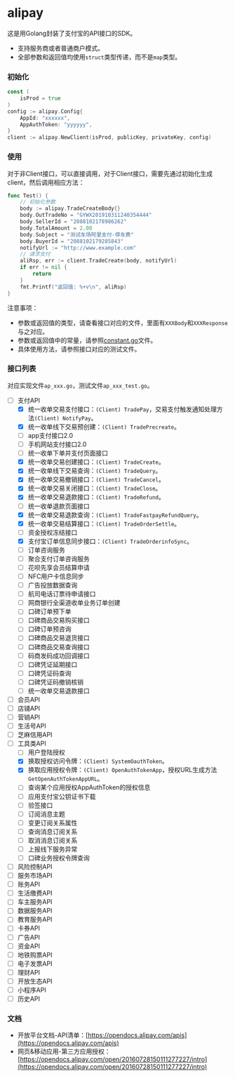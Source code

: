 # alipay

这是用Golang封装了支付宝的API接口的SDK。

* 支持服务商或者普通商户模式。
* 全部参数和返回值均使用`struct`类型传递，而不是`map`类型。

### 初始化

```go
const (
	isProd = true
)
config := alipay.Config{
	AppId: "xxxxxx",
	AppAuthToken: "yyyyyy",
}
client := alipay.NewClient(isProd, publicKey, privateKey, config)
```

### 使用

对于非Client接口，可以直接调用，对于Client接口，需要先通过初始化生成client，然后调用相应方法：

```go
func Test() {
	// 初始化参数
	body := alipay.TradeCreateBody{}
	body.OutTradeNo = "GYWX201910311240354444"
	body.SellerId = "2088102178986262"
	body.TotalAmount = 2.00
	body.Subject = "测试车场阿里支付-停车费"
	body.BuyerId = "2088102179285843"
	notifyUrl := "http://www.example.com"
	// 请求支付
	aliRsp, err := client.TradeCreate(body, notifyUrl)
	if err != nil {
		return
	}
	fmt.Printf("返回值: %+v\n", aliRsp)
}
```

注意事项：

* 参数或返回值的类型，请查看接口对应的文件，里面有`XXXBody`和`XXXResponse`与之对应。
* 参数或返回值中的常量，请参照[constant.go](constant.go)文件。
* 具体使用方法，请参照接口对应的测试文件。

### 接口列表

对应实现文件`ap_xxx.go`，测试文件`ap_xxx_test.go`。

- [ ] 支付API
	- [x] 统一收单交易支付接口：`(Client) TradePay`，交易支付触发通知处理方法`(Client) NotifyPay`。
	- [x] 统一收单线下交易预创建：`(Client) TradePrecreate`。
	- [ ] app支付接口2.0
	- [ ] 手机网站支付接口2.0
	- [ ] 统一收单下单并支付页面接口
	- [x] 统一收单交易创建接口：`(Client) TradeCreate`。
	- [x] 统一收单线下交易查询：`(Client) TradeQuery`。
	- [x] 统一收单交易撤销接口：`(Client) TradeCancel`。
	- [x] 统一收单交易关闭接口：`(Client) TradeClose`。
	- [x] 统一收单交易退款接口：`(Client) TradeRefund`。
	- [ ] 统一收单退款页面接口
	- [x] 统一收单交易退款查询：`(Client) TradeFastpayRefundQuery`。
	- [x] 统一收单交易结算接口：`(Client) TradeOrderSettle`。
	- [ ] 资金授权冻结接口
	- [x] 支付宝订单信息同步接口：`(Client) TradeOrderinfoSync`。
	- [ ] 订单咨询服务
	- [ ] 聚合支付订单咨询服务
	- [ ] 花呗先享会员结算申请
	- [ ] NFC用户卡信息同步
	- [ ] 广告投放数据查询
	- [ ] 航司电话订票待申请接口
	- [ ] 网商银行全渠道收单业务订单创建
	- [ ] 口碑订单预下单
	- [ ] 口碑商品交易购买接口
	- [ ] 口碑订单预咨询
	- [ ] 口碑商品交易退货接口
	- [ ] 口碑商品交易查询接口
	- [ ] 码商发码成功回调接口
	- [ ] 口碑凭证延期接口
	- [ ] 口碑凭证码查询
	- [ ] 口碑凭证码撤销核销
	- [ ] 统一收单交易退款接口
- [ ] 会员API
- [ ] 店铺API
- [ ] 营销API
- [ ] 生活号API
- [ ] 芝麻信用API
- [ ] 工具类API
	- [ ] 用户登陆授权
	- [x] 换取授权访问令牌：`(Client) SystemOauthToken`。
	- [x] 换取应用授权令牌：`(Client) OpenAuthTokenApp`，授权URL生成方法`GetOpenAuthTokenAppURL`。
	- [ ] 查询某个应用授权AppAuthToken的授权信息
	- [ ] 应用支付宝公钥证书下载
	- [ ] 验签接口
	- [ ] 订阅消息主题
	- [ ] 变更订阅关系属性
	- [ ] 查询消息订阅关系
	- [ ] 取消消息订阅关系
	- [ ] 上报线下服务异常
	- [ ] 口碑业务授权令牌查询
- [ ] 风险控制API
- [ ] 服务市场API
- [ ] 账务API
- [ ] 生活缴费API
- [ ] 车主服务API
- [ ] 数据服务API
- [ ] 教育服务API
- [ ] 卡券API
- [ ] 广告API
- [ ] 资金API
- [ ] 地铁购票API
- [ ] 电子发票API
- [ ] 理财API
- [ ] 开放生态API
- [ ] 小程序API
- [ ] 历史API

### 文档

* 开放平台文档-API清单：[https://opendocs.alipay.com/apis](https://opendocs.alipay.com/apis)
* 网页&移动应用-第三方应用授权：[https://opendocs.alipay.com/open/20160728150111277227/intro](https://opendocs.alipay.com/open/20160728150111277227/intro)
